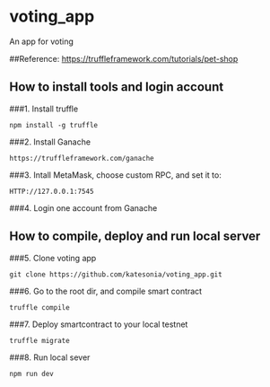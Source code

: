# voting_app
An app for voting

##Reference:
https://truffleframework.com/tutorials/pet-shop

## How to install tools and login account

###1. Install truffle
```
npm install -g truffle
```

###2. Install Ganache
```
https://truffleframework.com/ganache
```

###3. Intall MetaMask, choose custom RPC, and set it to:
```
HTTP://127.0.0.1:7545
```

###4. Login one account from Ganache

## How to compile, deploy and run local server

###5. Clone voting app
```
git clone https://github.com/katesonia/voting_app.git
```

###6. Go to the root dir, and compile smart contract
```
truffle compile
```

###7. Deploy smartcontract to your local testnet
```
truffle migrate
```

###8. Run local sever
```
npm run dev
```